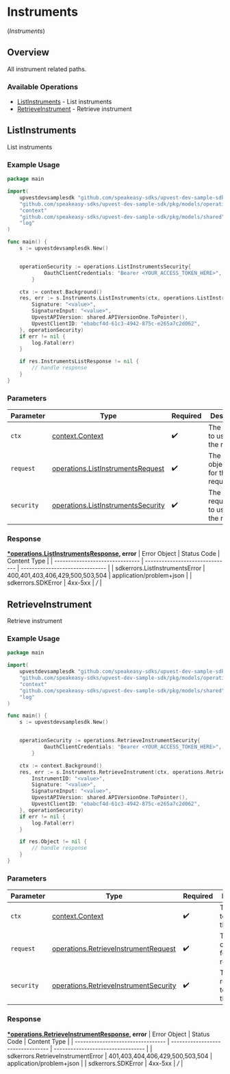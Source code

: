 # Instruments
(*Instruments*)

## Overview

All instrument related paths.

### Available Operations

* [ListInstruments](#listinstruments) - List instruments
* [RetrieveInstrument](#retrieveinstrument) - Retrieve instrument

## ListInstruments

List instruments

### Example Usage

```go
package main

import(
	upvestdevsamplesdk "github.com/speakeasy-sdks/upvest-dev-sample-sdk"
	"github.com/speakeasy-sdks/upvest-dev-sample-sdk/pkg/models/operations"
	"context"
	"github.com/speakeasy-sdks/upvest-dev-sample-sdk/pkg/models/shared"
	"log"
)

func main() {
    s := upvestdevsamplesdk.New()


    operationSecurity := operations.ListInstrumentsSecurity{
            OauthClientCredentials: "Bearer <YOUR_ACCESS_TOKEN_HERE>",
        }

    ctx := context.Background()
    res, err := s.Instruments.ListInstruments(ctx, operations.ListInstrumentsRequest{
        Signature: "<value>",
        SignatureInput: "<value>",
        UpvestAPIVersion: shared.APIVersionOne.ToPointer(),
        UpvestClientID: "ebabcf4d-61c3-4942-875c-e265a7c2d062",
    }, operationSecurity)
    if err != nil {
        log.Fatal(err)
    }

    if res.InstrumentsListResponse != nil {
        // handle response
    }
}
```

### Parameters

| Parameter                                                                                    | Type                                                                                         | Required                                                                                     | Description                                                                                  |
| -------------------------------------------------------------------------------------------- | -------------------------------------------------------------------------------------------- | -------------------------------------------------------------------------------------------- | -------------------------------------------------------------------------------------------- |
| `ctx`                                                                                        | [context.Context](https://pkg.go.dev/context#Context)                                        | :heavy_check_mark:                                                                           | The context to use for the request.                                                          |
| `request`                                                                                    | [operations.ListInstrumentsRequest](../../pkg/models/operations/listinstrumentsrequest.md)   | :heavy_check_mark:                                                                           | The request object to use for the request.                                                   |
| `security`                                                                                   | [operations.ListInstrumentsSecurity](../../pkg/models/operations/listinstrumentssecurity.md) | :heavy_check_mark:                                                                           | The security requirements to use for the request.                                            |


### Response

**[*operations.ListInstrumentsResponse](../../pkg/models/operations/listinstrumentsresponse.md), error**
| Error Object                    | Status Code                     | Content Type                    |
| ------------------------------- | ------------------------------- | ------------------------------- |
| sdkerrors.ListInstrumentsError  | 400,401,403,406,429,500,503,504 | application/problem+json        |
| sdkerrors.SDKError              | 4xx-5xx                         | */*                             |

## RetrieveInstrument

Retrieve instrument

### Example Usage

```go
package main

import(
	upvestdevsamplesdk "github.com/speakeasy-sdks/upvest-dev-sample-sdk"
	"github.com/speakeasy-sdks/upvest-dev-sample-sdk/pkg/models/operations"
	"context"
	"github.com/speakeasy-sdks/upvest-dev-sample-sdk/pkg/models/shared"
	"log"
)

func main() {
    s := upvestdevsamplesdk.New()


    operationSecurity := operations.RetrieveInstrumentSecurity{
            OauthClientCredentials: "Bearer <YOUR_ACCESS_TOKEN_HERE>",
        }

    ctx := context.Background()
    res, err := s.Instruments.RetrieveInstrument(ctx, operations.RetrieveInstrumentRequest{
        InstrumentID: "<value>",
        Signature: "<value>",
        SignatureInput: "<value>",
        UpvestAPIVersion: shared.APIVersionOne.ToPointer(),
        UpvestClientID: "ebabcf4d-61c3-4942-875c-e265a7c2d062",
    }, operationSecurity)
    if err != nil {
        log.Fatal(err)
    }

    if res.Object != nil {
        // handle response
    }
}
```

### Parameters

| Parameter                                                                                          | Type                                                                                               | Required                                                                                           | Description                                                                                        |
| -------------------------------------------------------------------------------------------------- | -------------------------------------------------------------------------------------------------- | -------------------------------------------------------------------------------------------------- | -------------------------------------------------------------------------------------------------- |
| `ctx`                                                                                              | [context.Context](https://pkg.go.dev/context#Context)                                              | :heavy_check_mark:                                                                                 | The context to use for the request.                                                                |
| `request`                                                                                          | [operations.RetrieveInstrumentRequest](../../pkg/models/operations/retrieveinstrumentrequest.md)   | :heavy_check_mark:                                                                                 | The request object to use for the request.                                                         |
| `security`                                                                                         | [operations.RetrieveInstrumentSecurity](../../pkg/models/operations/retrieveinstrumentsecurity.md) | :heavy_check_mark:                                                                                 | The security requirements to use for the request.                                                  |


### Response

**[*operations.RetrieveInstrumentResponse](../../pkg/models/operations/retrieveinstrumentresponse.md), error**
| Error Object                      | Status Code                       | Content Type                      |
| --------------------------------- | --------------------------------- | --------------------------------- |
| sdkerrors.RetrieveInstrumentError | 401,403,404,406,429,500,503,504   | application/problem+json          |
| sdkerrors.SDKError                | 4xx-5xx                           | */*                               |
